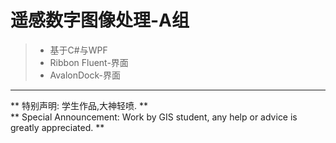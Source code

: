 # 遥感数字图像处理-A组

> * 基于C#与WPF
> * Ribbon Fluent-界面
> * AvalonDock-界面

----
** 特别声明: 学生作品,大神轻喷. **  
** Special Announcement: Work by GIS student, any help or advice is greatly appreciated. **
